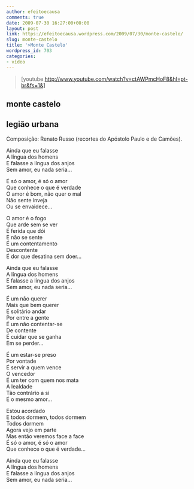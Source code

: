```yaml
---
author: efeitoecausa
comments: true
date: 2009-07-30 16:27:00+00:00
layout: post
link: https://efeitoecausa.wordpress.com/2009/07/30/monte-castelo/
slug: monte-castelo
title: '>Monte Castelo'
wordpress_id: 703
categories:
- vídeo
---
```


>[youtube http://www.youtube.com/watch?v=ctAWPmcHoF8&hl=pt-br&fs=1&]

  


## monte castelo

## legião urbana

Composição: Renato Russo (recortes do Apóstolo Paulo e de Camões).

Ainda que eu falasse  
A língua dos homens  
E falasse a língua dos anjos  
Sem amor, eu nada seria...  
  
É só o amor, é só o amor  
Que conhece o que é verdade  
O amor é bom, não quer o mal  
Não sente inveja  
Ou se envaidece...  
  
O amor é o fogo  
Que arde sem se ver  
É ferida que dói  
E não se sente  
É um contentamento  
Descontente  
É dor que desatina sem doer...  
  
Ainda que eu falasse  
A língua dos homens  
E falasse a língua dos anjos  
Sem amor, eu nada seria...  
  
É um não querer  
Mais que bem querer  
É solitário andar  
Por entre a gente  
É um não contentar-se  
De contente  
É cuidar que se ganha  
Em se perder...  
  
É um estar-se preso  
Por vontade  
É servir a quem vence  
O vencedor  
É um ter com quem nos mata  
A lealdade  
Tão contrário a si  
É o mesmo amor...  
  
Estou acordado  
E todos dormem, todos dormem  
Todos dormem  
Agora vejo em parte  
Mas então veremos face a face  
É só o amor, é só o amor  
Que conhece o que é verdade...  
  
Ainda que eu falasse  
A língua dos homens  
E falasse a língua dos anjos  
Sem amor, eu nada seria...
